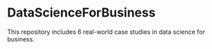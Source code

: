 # DataScienceForBusiness
 This repository includes 6 real-world case studies in data science for business.
